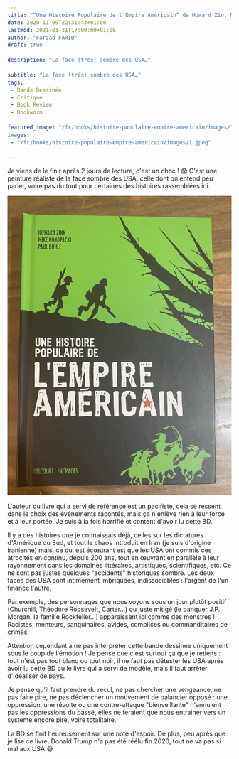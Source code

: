 ```yaml
---
title: "“Une Histoire Populaire de l'Empire Américain“ de Howard Zin, Mike Konopacki et Paul Buhle"
date: 2020-11-09T22:31:43+01:00
lastmod: 2021-01-31T17:00:00+01:00
author: "Farzad FARID"
draft: true

description: "La face (très) sombre des USA…"

subtitle: "La face (très) sombre des USA…"
tags:
 - Bande Dessinée
 - Critique
 - Book Review
 - Bookworm

featured_image: "/fr/books/histoire-populaire-empire-americain/images/1.jpeg" 
images:
 - "/fr/books/histoire-populaire-empire-americain/images/1.jpeg"

---
```


Je viens de le finir après 2 jours de lecture, c'est un choc ! :scream: C'est une peinture réaliste de la face sombre des USA, celle dont on entend peu parler, voire pas du tout pour certaines des histoires rassemblées ici.

![image](images/1.jpeg#layoutTextWidth)

L'auteur du livre qui a servi de référence est un pacifiste, cela se ressent dans le choix des événements racontés, mais ça n'enlève rien à leur force et à leur portée. Je suis à la fois horrifié et content d'avoir lu cette BD.

Il y a des histoires que je connaissais déjà, celles sur les dictatures d'Amérique du Sud, et tout le chaos introduit en Iran (je suis d'origine iranienne) mais, ce qui est écœurant est que les USA ont commis ces atrocités en continu, depuis 200 ans, tout en œuvrant en parallèle à leur rayonnement dans les domaines littéraires, artistiques, scientifiques, etc. Ce ne sont pas justes quelques "accidents" historiques sombre. Les deux faces des USA sont intimement imbriquées, indissociables : l'argent de l'un finance l'autre.

Par exemple, des personnages que nous voyons sous un jour plutôt positif (Churchill, Théodore Roosevelt, Carter…) ou juste mitigé (le banquer J.P. Morgan, la famille Rockfeller…) apparaissent ici comme des monstres ! Racistes, menteurs, sanguinaires, avides, complices ou commanditaires de crimes.

Attention cependant à ne pas interpréter cette bande dessinée uniquement sous le coup
de l'émotion ! Je pense que c'est surtout ça que je retiens : tout n'est pas tout blanc ou tout noir, il ne faut pas détester les USA après avoir lu cette BD ou le livre qui a servi de modèle, mais il faut arrêter d'idéaliser de pays.

Je pense qu'il faut prendre du recul, ne pas chercher une vengeance, ne pas faire pire, ne pas déclencher un mouvement de balancier opposé : une oppression, une révolte ou une contre-attaque "bienveillante" n'annulent pas les oppressions du passé, elles ne feraient que nous entrainer vers un système encore pire, voire totalitaire.

La BD se finit heureusement sur une note d'espoir. De plus, peu après que je lise ce livre, Donald Trump n'a pas été réélu fin 2020, tout ne va pas si mal aux USA :sweat_smile:
